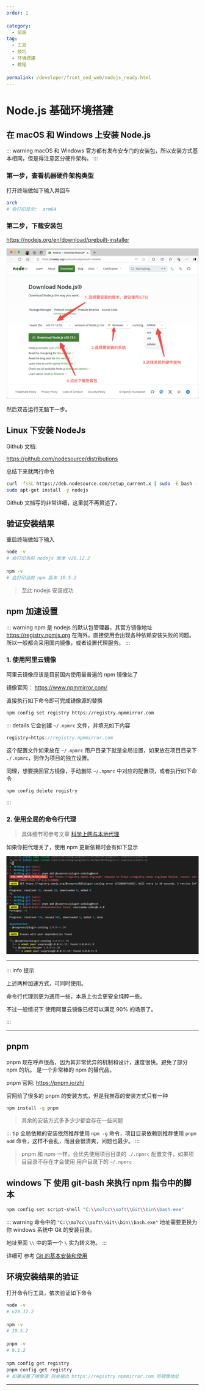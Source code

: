 ```yaml
---
order: 1

category:
  - 前端
tag:
  - 工具
  - 技巧
  - 环境搭建
  - 教程

permalink: /developer/front_end_web/nodejs_ready.html
---
```


# Node.js 基础环境搭建

## 在 macOS 和 Windows 上安装 Node.js

::: warning
macOS 和 Windows 官方都有发布安专门的安装包，所以安装方式基本相同，但是得注意区分硬件架构。
:::

### 第一步，查看机器硬件架构类型

打开终端做如下输入并回车

```bash
arch
# 会打印显示:  arm64
```

### 第二步，下载安装包

https://nodejs.org/en/download/prebuilt-installer

![下载NodeJS](./image/download_nodejs.png)

然后双击运行无脑下一步。

## Linux 下安装 NodeJs

Github 文档:

https://github.com/nodesource/distributions

总结下来就两行命令

```bash
curl -fsSL https://deb.nodesource.com/setup_current.x | sudo -E bash -
sudo apt-get install -y nodejs
```

Github 文档写的非常详细，这里就不再赘述了。

## 验证安装结果

重启终端做如下输入

```bash
node -v
# 会打印当前 nodejs 版本 v20.12.2

npm -v
# 会打印当前 npm 版本 10.5.2
```

> 至此 nodejs 安装成功

## npm 加速设置

::: warning
npm 是 nodejs 的默认包管理器，其官方镜像地址 <https://registry.npmjs.org> 在海外，直接使用会出现各种依赖安装失败的问题。
所以一般都会采用国内镜像，或者设置代理服务。
:::

### 1. 使用阿里云镜像

阿里云镜像应该是目前国内使用最普遍的 npm 镜像站了

镜像官网：
https://www.npmmirror.com/

直接执行如下命令即可完成镜像源的替换

```bash
npm config set registry https://registry.npmmirror.com
```

::: details
它会创建 `~/.npmrc` 文件，并填充如下内容

```js
registry=https://registry.npmmirror.com
```

这个配置文件如果放在 `~/.npmrc` 用户目录下就是全局设置，如果放在项目目录下 `./.npmrc`，则作为项目的独立设置。

同理，想要换回官方镜像，手动删除 `~/.npmrc` 中对应的配置项，或者执行如下命令

```bash
npm config delete registry
```

:::

### 2. 使用全局的命令行代理

> 具体细节可参考文章 [科学上网与本地代理](../../tutorial/科学上网与本地代理.md)

如果你把代理关了，使用 npm 更新依赖时会有如下显示

![npm更新依赖报错](./image/npm_local_propxy.png)

---

::: info 提示

上述两种加速方式，可同时使用。

命令行代理则更为通用一些，本质上也会更安全纯粹一些。

不过一般情况下 使用阿里云镜像已经可以满足 90% 的场景了。

:::

---

## pnpm

pnpm 现在呼声很高，因为其非常优异的机制和设计，速度很快。避免了部分 npm 的坑。
是一个非常棒的 npm 的替代品。

pnpm 官网:
https://pnpm.io/zh/

官网给了很多的 pnpm 的安装方式，但是我推荐的安装方式只有一种

```bash
npm install -g pnpm
```

> 其余的安装方式多多少少都会存在一些问题

::: tip
全局依赖的安装依然推荐使用 `npm -g` 命令，项目目录依赖则推荐使用 `pnpm add` 命令，这样不会乱，而且会很清爽，问题也最少。
:::

> pnpm 和 npm 一样，会优先使用项目目录的 `./.npmrc` 配置文件，如果项目目录不存在才会使用 用户目录下的 `~/.npmrc`

## windows 下 使用 git-bash 来执行 npm 指令中的脚本

```bash
npm config set script-shell "C:\\mo7cc\\soft\\Git\\bin\\bash.exe"

```

::: warning
命令中的 `"C:\\mo7cc\\soft\\Git\\bin\\bash.exe"` 地址需要更换为你 windows 系统中 Git 的安装目录。

地址里面 `\\` 中的第一个 `\` 实为转义符。
:::

详细可 参考 [Git 的基本安装和使用](../../tools/git/)

## 环境安装结果的验证

打开命令行工具，依次验证如下命令

```bash
node -v
# v20.12.2

npm -v
# 10.5.2

pnpm -v
# 9.1.2

npm config get registry
pnpm config get registry
# 如果设置了镜像源 则会输出 https://registry.npmmirror.com 的镜像地址

```

---
